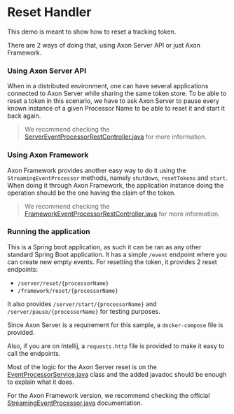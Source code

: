 # Reset Handler
This demo is meant to show how to reset a tracking token.

There are 2 ways of doing that, using Axon Server API or just Axon Framework.

### Using Axon Server API

When in a distributed environment, one can have several applications connected to Axon Server while sharing the same token store.
To be able to reset a token in this scenario, we have to ask Axon Server to pause every known instance of a given Processor Name to be able to reset it and start it back again.

> We recommend checking the [ServerEventProcessorRestController.java](https://github.com/AxonIQ/code-samples/blob/master/reset-handler/src/main/java/io/axoniq/server/ServerEventProcessorRestController.java) for more information.

### Using Axon Framework

Axon Framework provides another easy way to do it using the `StreamingEventProcessor` methods, namely `shutDown`, `resetTokens` and `start`. When doing it through Axon Framework, the application instance doing the operation should be the one having the claim of the token.

> We recommend checking the [FrameworkEventProcessorRestController.java](https://github.com/AxonIQ/code-samples/blob/master/reset-handler/src/main/java/io/axoniq/framework/FrameworkEventProcessorRestController.java) for more information.
   
### Running the application
This is a Spring boot application, as such it can be ran as any other standard Spring Boot application. It has a simple `/event` endpoint where you can create new empty events. For resetting the token, it provides 2 reset endpoints:
- `/server/reset/{processorName}`
- `/framework/reset/{processorName}`

It also provides `/server/start/{processorName}` and `/server/pause/{processorName}` for testing purposes.
  
Since Axon Server is a requirement for this sample, a `docker-compose` file is provided.

Also, if you are on Intellij, a `requests.http` file is provided to make it easy to call the endpoints.

Most of the logic for the Axon Server reset is on the [EventProcessorService.java](https://github.com/AxonIQ/code-samples/blob/master/reset-handler/src/main/java/io/axoniq/server/EventProcessorService.java) class and the added javadoc should be enough to explain what it does.

For the Axon Framework version, we recommend checking the official [StreamingEventProcessor.java](https://github.com/AxonFramework/AxonFramework/blob/master/messaging/src/main/java/org/axonframework/eventhandling/StreamingEventProcessor.java) documentation.
